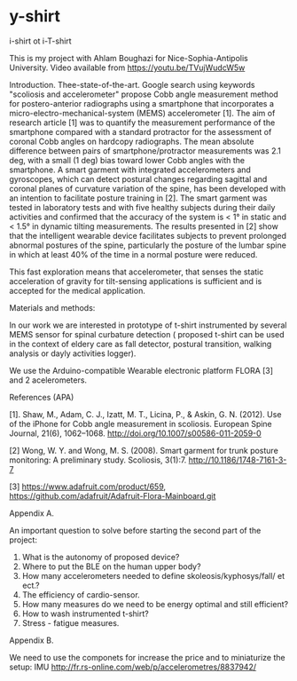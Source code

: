 # y-shirt

i-shirt ot i-T-shirt

This is my project with Ahlam Boughazi  for Nice-Sophia-Antipolis University.
Video available from https://youtu.be/TVujWudcW5w

Introduction. Thee-state-of-the-art. Google search using keywords "scoliosis and accelerometer" propose Cobb angle measurement method for postero-anterior radiographs using a smartphone that incorporates a micro-electro-mechanical-system (MEMS) accelerometer [1].  The aim of research article [1] was to quantify the measurement performance of the smartphone compared with a standard protractor for the assessment of coronal Cobb angles on hardcopy radiographs. The mean absolute difference between pairs of smartphone/protractor measurements was 2.1 deg, with a small (1 deg) bias toward lower Cobb angles with the smartphone. A smart garment with integrated accelerometers and gyroscopes, which can detect postural changes regarding sagittal and coronal planes of curvature variation of the spine, has been developed with an intention to facilitate posture training in [2]. The smart garment was tested in laboratory tests and with five healthy subjects during their daily activities and confirmed that the accuracy of the system is < 1° in static and < 1.5° in dynamic tilting measurements. The results presented in [2] show that the intelligent wearable device facilitates subjects to prevent prolonged abnormal postures of the spine, particularly the posture of the lumbar spine in which at least 40% of the time in a normal posture were reduced.

This fast exploration means that accelerometer, that senses the static acceleration of gravity for tilt-sensing applications is sufficient and is accepted for the medical application.



Materials and methods:


In our work we are interested in prototype of t-shirt instrumented by several MEMS sensor for spinal curbature detection ( proposed t-shirt can be used in the context of eldery care as  fall detector, postural transition, walking analysis or dayly activities logger).

We use the Arduino-compatible  Wearable electronic platform FLORA [3] and 2 acelerometers. 











References (APA)


[1]. 	Shaw, M., Adam, C. J., Izatt, M. T., Licina, P., & Askin, G. N. (2012). Use of the iPhone for Cobb angle measurement in scoliosis. European Spine Journal, 21(6), 1062–1068. http://doi.org/10.1007/s00586-011-2059-0


[2] Wong, W. Y. and Wong, M. S. (2008). Smart garment for trunk posture monitoring: A preliminary study. Scoliosis, 3(1):7.
http://10.1186/1748-7161-3-7

[3] https://www.adafruit.com/product/659, https://github.com/adafruit/Adafruit-Flora-Mainboard.git

Appendix A.

An important question to solve before starting the second part of the project:
1. What is the autonomy of proposed device?
2. Where to put the BLE on the human upper body?
3. How many accelerometers needed to define skoleosis/kyphosys/fall/ et ect.?
4. The efficiency of cardio-sensor.
5. How many measures do we need to be energy optimal and still efficient?
6. How to wash instrumented t-shirt?
7. Stress - fatigue measures.

Appendix B.

We need to use the componets for increase the price and to miniaturize the setup:
IMU
http://fr.rs-online.com/web/p/accelerometres/8837942/


